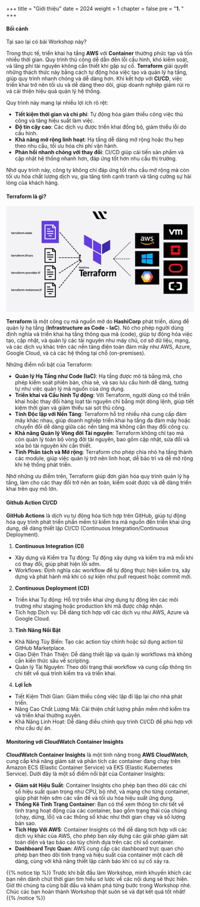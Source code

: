+++
title = "Giới thiệu"
date = 2024
weight = 1
chapter = false
pre = "<b>1. </b>"
+++

#### Bối cảnh

Tại sao lại có bài Workshop này?

Trong thực tế, triển khai hạ tầng **AWS** với **Container** thường phức tạp và tốn nhiều thời gian. Quy trình thủ công dễ dẫn đến lỗi cấu hình, khó kiểm soát, và lãng phí tài nguyên không cần thiết khi gặp sự cố. **Terraform** giải quyết những thách thức này bằng cách tự động hóa việc tạo và quản lý hạ tầng, giúp quy trình nhanh chóng và dễ dàng hơn. Khi kết hợp với **CI/CD**, việc triển khai trở nên tối ưu và dễ dàng theo dõi, giúp doanh nghiệp giảm rủi ro và cải thiện hiệu quả quản lý hệ thống.

Quy trình này mang lại nhiều lợi ích rõ rệt:

- **Tiết kiệm thời gian và chi phí**: Tự động hóa giảm thiểu công việc thủ công và tăng hiệu suất làm việc.
- **Độ tin cậy cao**: Các dịch vụ được triển khai đồng bộ, giảm thiểu lỗi do cấu hình.
- **Khả năng mở rộng linh hoạt**: Hạ tầng dễ dàng mở rộng hoặc thu hẹp theo nhu cầu, tối ưu hóa chi phí vận hành.
- **Phản hồi nhanh chóng với thay đổi**: CI/CD giúp cải tiến sản phẩm và cập nhật hệ thống nhanh hơn, đáp ứng tốt hơn nhu cầu thị trường.

Nhờ quy trình này, công ty không chỉ đáp ứng tốt nhu cầu mở rộng mà còn tối ưu hóa chất lượng dịch vụ, gia tăng tính cạnh tranh và tăng cường sự hài lòng của khách hàng.

#### Terraform là gì?

![Terraform](/images/1-account-setup/terraform.jpg)

**Terraform** là một công cụ mã nguồn mở do **HashiCorp** phát triển, dùng để quản lý hạ tầng (**Infrastructure as Code - IaC**). Nó cho phép người dùng định nghĩa và triển khai hạ tầng thông qua mã (code), giúp tự động hóa việc tạo, cập nhật, và quản lý các tài nguyên như máy chủ, cơ sở dữ liệu, mạng, và các dịch vụ khác trên các nền tảng điện toán đám mây như AWS, Azure, Google Cloud, và cả các hệ thống tại chỗ (on-premises).

Những điểm nổi bật của Terraform:
- **Quản lý Hạ Tầng như Code (IaC)**: Hạ tầng được mô tả bằng mã, cho phép kiểm soát phiên bản, chia sẻ, và sao lưu cấu hình dễ dàng, tương tự như việc quản lý mã nguồn của ứng dụng.
- **Triển khai và Cấu hình Tự động**: Với Terraform, người dùng có thể triển khai hoặc thay đổi hàng loạt tài nguyên chỉ bằng một dòng lệnh, giúp tiết kiệm thời gian và giảm thiểu sai sót thủ công.
- **Tính Độc lập với Nền Tảng**: Terraform hỗ trợ nhiều nhà cung cấp đám mây khác nhau, giúp doanh nghiệp triển khai hạ tầng đa đám mây hoặc chuyển đổi dễ dàng giữa các nền tảng mà không cần thay đổi công cụ.
- **Khả năng Quản lý Vòng đời Tài nguyên**: Terraform không chỉ tạo mà còn quản lý toàn bộ vòng đời tài nguyên, bao gồm cập nhật, sửa đổi và xóa bỏ tài nguyên khi cần thiết.
- **Tính Phân tách và Mở rộng**: Terraform cho phép chia nhỏ hạ tầng thành các module, giúp việc quản lý trở nên linh hoạt, dễ bảo trì và dễ mở rộng khi hệ thống phát triển.

Nhờ những ưu điểm trên, Terraform giúp đơn giản hóa quy trình quản lý hạ tầng, làm cho các thay đổi trở nên an toàn, kiểm soát được và dễ dàng triển khai trên quy mô lớn.

#### Github Action CI/CD

**GitHub Actions** là dịch vụ tự động hóa tích hợp trên GitHub, giúp tự động hóa quy trình phát triển phần mềm từ kiểm tra mã nguồn đến triển khai ứng dụng, dễ dàng thiết lập CI/CD (Continuous Integration/Continuous Deployment).

1. **Continuous Integration (CI)**
- Xây dựng và Kiểm tra Tự động: Tự động xây dựng và kiểm tra mã mỗi khi có thay đổi, giúp phát hiện lỗi sớm.
- Workflows: Định nghĩa các workflow để tự động thực hiện kiểm tra, xây dựng và phát hành mã khi có sự kiện như pull request hoặc commit mới.
2. **Continuous Deployment (CD)**
- Triển khai Tự động: Hỗ trợ triển khai ứng dụng tự động lên các môi trường như staging hoặc production khi mã được chấp nhận.
- Tích hợp Dịch vụ: Dễ dàng tích hợp với các dịch vụ như AWS, Azure và Google Cloud.
3. **Tính Năng Nổi Bật**
- Khả Năng Tùy Biến: Tạo các action tùy chỉnh hoặc sử dụng action từ GitHub Marketplace.
- Giao Diện Thân Thiện: Dễ dàng thiết lập và quản lý workflows mà không cần kiến thức sâu về scripting.
- Quản lý Tài Nguyên: Theo dõi trạng thái workflow và cung cấp thông tin chi tiết về quá trình kiểm tra và triển khai.
4. **Lợi Ích**
- Tiết Kiệm Thời Gian: Giảm thiểu công việc lặp đi lặp lại cho nhà phát triển.
- Nâng Cao Chất Lượng Mã: Cải thiện chất lượng phần mềm nhờ kiểm tra và triển khai thường xuyên.
- Khả Năng Linh Hoạt: Dễ dàng điều chỉnh quy trình CI/CD để phù hợp với nhu cầu dự án.

#### Monitoring với CloudWatch Container Insights

**CloudWatch Container Insights** là một tính năng trong **AWS CloudWatch**, cung cấp khả năng giám sát và phân tích các container đang chạy trên Amazon ECS (Elastic Container Service) và EKS (Elastic Kubernetes Service). Dưới đây là một số điểm nổi bật của Container Insights:

- **Giám sát Hiệu Suất**: Container Insights cho phép bạn theo dõi các chỉ số hiệu suất quan trọng như CPU, bộ nhớ, và mạng cho từng container, giúp phát hiện sớm các vấn đề và tối ưu hóa hiệu suất ứng dụng.
- **Thống Kê Tình Trạng Container**: Bạn có thể xem thông tin chi tiết về tình trạng hoạt động của các container, bao gồm trạng thái của chúng (chạy, dừng, lỗi) và các thông số khác như thời gian chạy và số lượng bản sao.
- **Tích Hợp Với AWS**: Container Insights có thể dễ dàng tích hợp với các dịch vụ khác của AWS, cho phép bạn xây dựng các giải pháp giám sát toàn diện và tạo báo cáo tùy chỉnh dựa trên các chỉ số container.
- **Dashboard Trực Quan**: AWS cung cấp các dashboard trực quan cho phép bạn theo dõi tình trạng và hiệu suất của container một cách dễ dàng, cùng với khả năng thiết lập cảnh báo khi có sự cố xảy ra.

{{% notice tip %}}
Trước khi bắt đầu làm Workshop, mình khuyến khích các bạn nên dành chút thời gian tìm hiểu sơ lược về các nội dung sẽ thực hiện. Giờ thì chúng ta cùng bắt đầu và khám phá từng bước trong Workshop nhé. Chúc các bạn hoàn thành Workshop thật suôn sẻ và đạt kết quả tốt nhất!
{{% /notice %}}